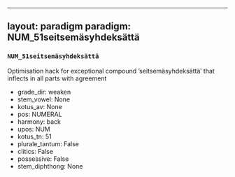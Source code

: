 
---
layout: paradigm
paradigm: NUM_51seitsemäsyhdeksättä
---
### ` NUM_51seitsemäsyhdeksättä `

Optimisation hack for exceptional compound ’seitsemäsyhdeksättä’ that inflects in all parts with agreement
* grade_dir: weaken
* stem_vowel: None
* kotus_av: None
* pos: NUMERAL
* harmony: back
* upos: NUM
* kotus_tn: 51
* plurale_tantum: False
* clitics: False
* possessive: False
* stem_diphthong: None
